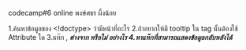 codecamp#6 online
พงษ์ศธร ผึ้งน้อย

1.ค้นหาข้อมูลของ <!doctype> ว่ามีหน้าที่อะไร
2.ถ้าอยากให้มี tooltip ใน tag นั้นต้องใช้ Attribute ใด
3.แท๊ก <i>,<b> ต่างจาก <em><strong> หรือไม่ อย่างไร
4.หาแท๊กที่สามารถแสดงข้อมูลกลับหลังได้
